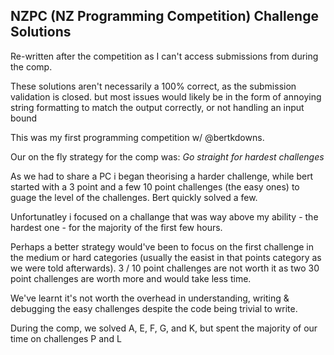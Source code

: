 ## **NZPC (NZ Programming Competition) Challenge Solutions**

Re-written after the competition as I can't access submissions from during the comp.

These solutions aren't necessarily a 100% correct, as the submission validation is closed. but most issues would likely be in the form of annoying string formatting to match the output correctly, or not handling an input bound

This was my first programming competition w/ @bertkdowns.

Our on the fly strategy for the comp was:
_Go straight for hardest challenges_

As we had to share a PC i began theorising a harder challenge, while bert started with a 3 point and a few 10 point challenges (the easy ones) to guage the level of the
challenges. Bert quickly solved a few.

Unfortunatley i focused on a challange that was way above my ability - the hardest one - for the majority of the first few hours.

Perhaps a better strategy would've been to focus on the first challenge in the medium or hard categories (usually the easist in that points category as we were told afterwards).
3 / 10 point challenges are not worth it as two 30 point challenges are worth more and would take less time.

We've learnt it's not worth the overhead in understanding, writing & debugging the easy challenges despite the code being trivial to write.

During the comp, we solved A, E, F, G, and K, but spent the majority of our time on challenges P and L
